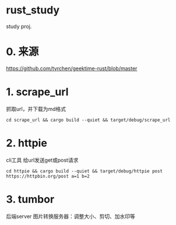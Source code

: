 # rust_study
study proj.

<!--
 Copyright 2023 lzd
 
 Licensed under the Apache License, Version 2.0 (the "License");
 you may not use this file except in compliance with the License.
 You may obtain a copy of the License at
 
     http://www.apache.org/licenses/LICENSE-2.0
 
 Unless required by applicable law or agreed to in writing, software
 distributed under the License is distributed on an "AS IS" BASIS,
 WITHOUT WARRANTIES OR CONDITIONS OF ANY KIND, either express or implied.
 See the License for the specific language governing permissions and
 limitations under the License.
-->

# 0. 来源
https://github.com/tyrchen/geektime-rust/blob/master

# 1. scrape_url
抓取url，并下载为md格式

```
cd scrape_url && cargo build --quiet && target/debug/scrape_url
```

# 2. httpie
cli工具
给url发送get或post请求

```
cd httpie && cargo build --quiet && target/debug/httpie post https://httpbin.org/post a=1 b=2
```

# 3. tumbor
后端server
图片转换服务器：调整大小、剪切、加水印等

```

```